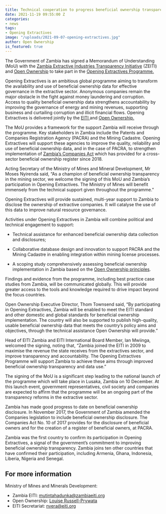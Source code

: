 ```yaml
---
title: Technical cooperation to progress beneficial ownership transparency in Zambia
date: 2021-11-19 09:55:00 Z
categories:
- news
tags:
- Opening Extractives
image: "/uploads/2021-09-07-opening-extractives.jpg"
author: Open Ownership
is_featured: true
---
```


The Government of Zambia has signed a Memorandum of Understanding (MoU) with the [Zambia Extractive Industries Transparency Initiative](https://eiti.org/zambia) (ZEITI) and [Open Ownership](https://www.openownership.org/) to take part in the [Opening Extractives Programme.](https://youtu.be/RCUeu1F7mJE)

Opening Extractives is an ambitious global programme aiming to transform the availability and use of beneficial ownership data for effective governance in the extractive sector. Anonymous companies remain the major obstacle in the fight against money laundering and corruption. Access to quality beneficial ownership data strengthens accountability by improving the governance of energy and mining revenues, supporting business and curtailing corruption and illicit financial flows. Opening Extractives is delivered jointly by the [EITI ](https://eiti.org/)and [Open Ownership.](https://www.openownership.org/)

The MoU provides a framework for the support Zambia will receive through the programme. Key stakeholders in Zambia include the Patents and Companies Registration Agency (PACRA) and the Mining Cadastre. Opening Extractives will support these agencies to improve the quality, reliability and use of beneficial ownership data, and in the case of PACRA, to strengthen implementation of [Zambia’s Companies Act](https://www.pacra.org.zm/wp-content/uploads/2021/09/CompaniesAct2017.pdf) which has provided for a cross-sector beneficial ownership register since 2018.

Acting Secretary of the Ministry of Mines and Mineral Development, Mr Moses Nyirenda said, “As a champion of beneficial ownership transparency in the mining sector, we welcome the signing of this MoU and Zambia’s participation in Opening Extractives. The Ministry of Mines will benefit immensely from the technical support given throughout the programme.”

Opening Extractives will provide sustained, multi-year support to Zambia to disclose the ownership of extractive companies. It will catalyse the use of this data to improve natural resource governance.

Activities under Opening Extractives in Zambia will combine political and technical engagement to support:

* Technical assistance for enhanced beneficial ownership data collection and disclosures;

* Collaborative database design and innovation to support PACRA and the Mining Cadastre in enabling integration within mining license processes.

* A scoping study comprehensively assessing beneficial ownership implementation in Zambia based on the [Open Ownership principles](https://www.openownership.org/principles/).

Findings and evidence from the programme, including best practice case studies from Zambia, will be communicated globally. This will provide greater access to the tools and knowledge required to drive impact beyond the focus countries.

Open Ownership Executive Director, Thom Townsend said, “By participating in Opening Extractives, Zambia will be enabled to meet the EITI standard and other domestic and global standards for beneficial ownership implementation. The country will also be supported to publish high-quality, usable beneficial ownership data that meets the country’s policy aims and objectives, through the technical assistance Open Ownership will provide.”

Head of EITI Zambia and EITI International Board Member, Ian Mwiinga, welcomed the signing, noting that, “Zambia joined the EITI in 2009 to maximise the revenue the state receives from the extractives sector, and improve transparency and accountability. The Opening Extractives Programme will support Zambia to achieve these aims through improved beneficial ownership transparency and data use.”

The signing of the MoU is a significant step leading to the national launch of the programme which will take place in Lusaka, Zambia on 10 December. At this launch event, government representatives, civil society and companies are expected to affirm that the programme will be an ongoing part of the transparency reforms in the extractive sector.

Zambia has made good progress to date on beneficial ownership disclosure. In November 2017, the Government of Zambia amended the Companies legislation to include beneficial ownership disclosure. The Companies Act No. 10 of 2017 provides for the disclosure of beneficial owners and for the creation of a register of beneficial owners, at PACRA.

Zambia was the first country to confirm its participation in Opening Extractives, a signal of the government’s commitment to improving beneficial ownership transparency. Zambia joins ten other countries that have confirmed their participation, including Armenia, Ghana, Indonesia, Liberia, Nigeria and Senegal.

## For more information

Ministry of Mines and Minerals Development:

* Zambia EITI: <mutintahadunka@zambiaeiti.org>
* Open Ownership: [Louise Russell-Prywata](mailto:louise@openownership.org)
* EITI Secretariat: <nvera@eiti.org>